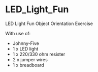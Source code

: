 # LED_Light_Fun
LED Light Fun Object Orientation Exercise

With use of:
* Johnny-Five
* 1 x LED light
* 1 x 220/330 ohm resister
* 2 x jumper wires
* 1 x breadboard
